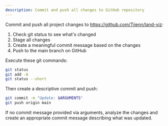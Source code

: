```yaml
---
description: Commit and push all changes to GitHub repository
---
```


Commit and push all project changes to https://github.com/Tiienn/land-viz:

1. Check git status to see what's changed
2. Stage all changes
3. Create a meaningful commit message based on the changes
4. Push to the main branch on GitHub

Execute these git commands:
```bash
git status
git add -A
git status --short
```

Then create a descriptive commit and push:
```bash
git commit -m "Update: $ARGUMENTS"
git push origin main
```

If no commit message provided via arguments, analyze the changes and create an appropriate commit message describing what was updated.